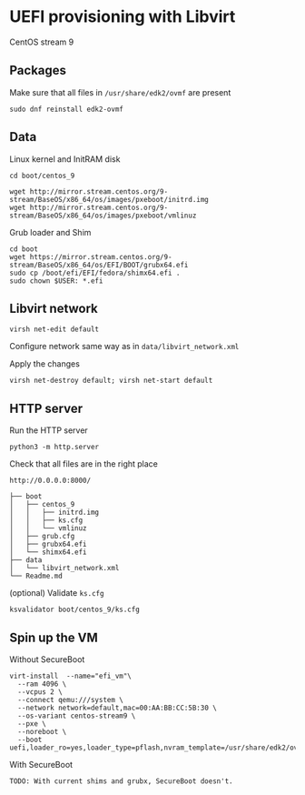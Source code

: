 # UEFI provisioning with Libvirt

CentOS stream 9

## Packages

Make sure that all files in `/usr/share/edk2/ovmf` are present

```
sudo dnf reinstall edk2-ovmf
```

## Data

Linux kernel and InitRAM disk

```console
cd boot/centos_9

wget http://mirror.stream.centos.org/9-stream/BaseOS/x86_64/os/images/pxeboot/initrd.img
wget http://mirror.stream.centos.org/9-stream/BaseOS/x86_64/os/images/pxeboot/vmlinuz
```

Grub loader and Shim

```console
cd boot
wget https://mirror.stream.centos.org/9-stream/BaseOS/x86_64/os/EFI/BOOT/grubx64.efi
sudo cp /boot/efi/EFI/fedora/shimx64.efi .
sudo chown $USER: *.efi
```

## Libvirt network

```console
virsh net-edit default
```

Configure network same way as in `data/libvirt_network.xml`

Apply the changes

```console
virsh net-destroy default; virsh net-start default
```

## HTTP server

Run the HTTP server

```console
python3 -m http.server
```

Check that all files are in the right place

```
http://0.0.0.0:8000/

├── boot
│   ├── centos_9
│   │   ├── initrd.img
│   │   ├── ks.cfg
│   │   └── vmlinuz
│   ├── grub.cfg
│   ├── grubx64.efi
│   └── shimx64.efi
├── data
│   └── libvirt_network.xml
└── Readme.md
```

(optional) Validate `ks.cfg`

```console
ksvalidator boot/centos_9/ks.cfg
```

## Spin up the VM

Without SecureBoot

```
virt-install  --name="efi_vm"\
  --ram 4096 \
  --vcpus 2 \
  --connect qemu:///system \
  --network network=default,mac=00:AA:BB:CC:5B:30 \
  --os-variant centos-stream9 \
  --pxe \
  --noreboot \
  --boot uefi,loader_ro=yes,loader_type=pflash,nvram_template=/usr/share/edk2/ovmf/OVMF_VARS.fd,loader_secure=no
```

With SecureBoot

```console
TODO: With current shims and grubx, SecureBoot doesn't.
```
